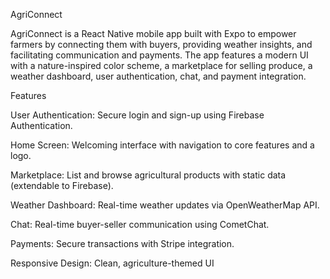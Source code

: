 AgriConnect

AgriConnect is a React Native mobile app built with Expo to empower farmers by connecting them with buyers, providing weather insights, and facilitating communication and payments. The app features a modern UI with a nature-inspired color scheme, a marketplace for selling produce, a weather dashboard, user authentication, chat, and payment integration.

Features





User Authentication: Secure login and sign-up using Firebase Authentication.



Home Screen: Welcoming interface with navigation to core features and a logo.



Marketplace: List and browse agricultural products with static data (extendable to Firebase).



Weather Dashboard: Real-time weather updates via OpenWeatherMap API.



Chat: Real-time buyer-seller communication using CometChat.



Payments: Secure transactions with Stripe integration.



Responsive Design: Clean, agriculture-themed UI 
